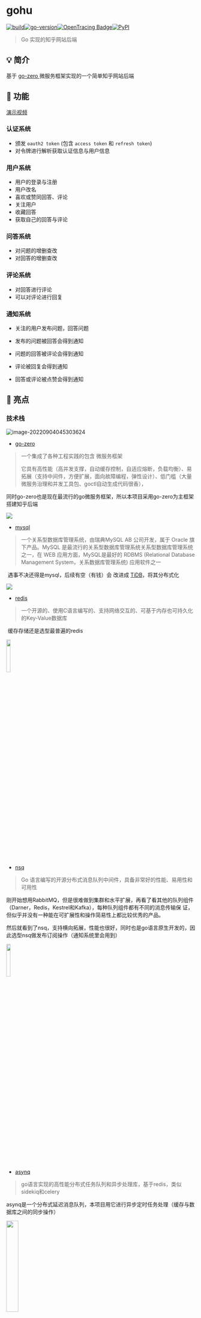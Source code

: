 # gohu

[![build](https://img.shields.io/badge/build-1.01-brightgreen)](https://github.com/StellarisW/StellarisW)[![go-version](https://img.shields.io/badge/go-~%3D1.8-30dff3?logo=go)](https://github.com/StellarisW/StellarisW)[![OpenTracing Badge](https://img.shields.io/badge/OpenTracing-enabled-blue.svg)](http://opentracing.io)[![PyPI](https://img.shields.io/badge/License-BSD_2--Clause-green.svg)](https://github.com/emirpasic/gods/blob/master/LICENSE)

> Go 实现的知乎网站后端

## 💡  简介

基于 [go-zero ](https://github.com/zeromicro/go-zero)微服务框架实现的一个简单知乎网站后端

## 🚀 功能

[演示视频](https://typora.stellaris.wang/gohu-show-video.mp4)

### 认证系统

- 颁发 `oauth2 token`  (包含 `access token` 和 `refresh token`)
- 对令牌进行解析获取认证信息与用户信息

### 用户系统

- 用户的登录与注册
- 用户改名
- 喜欢或赞同回答、评论
- 关注用户
- 收藏回答
- 获取自己的回答与评论

### 问答系统

- 对问题的增删查改
- 对回答的增删查改

### 评论系统

- 对回答进行评论
- 可以对评论进行回复

### 通知系统

- 关注的用户发布问题，回答问题

- 发布的问题被回答会得到通知
- 问题的回答被评论会得到通知
- 评论被回复会得到通知
- 回答或评论被点赞会得到通知

## 🌟 亮点

### 技术栈

![image-20220904045303624](./manifest/image/go-zero.png)

- [go-zero](https://go-zero.dev/)

> 一个集成了各种工程实践的包含 微服务框架
>
> 它具有高性能（高并发支撑，自动缓存控制，自适应熔断，负载均衡）、易拓展（支持中间件，方便扩展，面向故障编程，弹性设计）、低门槛（大量微服务治理和并发工具包、goctl自动生成代码很香），

​     同时go-zero也是现在最流行的go微服务框架，所以本项目采用go-zero为主框架搭建知乎后端

![](./manifest/image/mysql.svg)

- [mysql](https://www.mysql.com/)

> 一个关系型数据库管理系统，由瑞典MySQL AB 公司开发，属于 Oracle 旗下产品。MySQL 是最流行的关系型数据库管理系统关系型数据库管理系统之一，在 WEB 应用方面，MySQL是最好的 RDBMS (Relational Database Management System，关系数据库管理系统) 应用软件之一

​    遇事不决还得是mysql，后续有空（有钱）会	改进成 [TiDB](https://pingcap.com/zh/case/)，将其分布式化

![](./manifest/image/redis.svg)

- [redis](https://redis.io/)

> 一个开源的、使用C语言编写的、支持网络交互的、可基于内存也可持久化的Key-Value数据库

​    缓存存储还是选型最普遍的redis

<img src="./manifest/image/nsq.png" width="15%">

- [nsq](https://nsq.io/)

>  Go 语言编写的开源分布式消息队列中间件，具备非常好的性能、易用性和可用性

​    刚开始想用RabbitMQ，但是很难做到集群和水平扩展，再看了看其他的队列组件（Darner，Redis，Kestrel和Kafka），每种队列组件都有不同的消息传输保     	证，但似乎并没有一种能在可扩展性和操作简易性上都比较优秀的产品。

​    然后就看到了nsq，支持横向拓展，性能也很好，同时也是go语言原生开发的，因此选型nsq做发布订阅操作（通知系统里会用到）

<img src="./manifest/image/asynq.png" width="15%">

- [asynq](https://github.com/hibiken/asynq)

> go语言实现的高性能分布式任务队列和异步处理库，基于redis，类似sidekiq和celery

​	asynq是一个分布式延迟消息队列，本项目用它进行异步定时任务处理（缓存与数据库之间的同步操作）

<img src="./manifest/image/consul.svg" width="25%">

- [consul](https://www.consul.io/)

> 一套开源的分布式服务发现和配置管理系统，由HasiCorp公司用go语言开发的。提供了微服务系统中服务助理、配置中心、控制总线等功能

​	在consul和etcd之间比较，consul的服务发现很方便，也有健康检查，多数据中心等功能，同时也是go云原生项目，因此选型consul

<img src="./manifest/image/jaeger.svg" width="15%">

- [jaeger](https://www.jaegertracing.io/)

> 由Uber开源的分布式追踪系统

​	go-zero框架集成了对jaeger的支持，因此使用jaeger做追踪系统

<img src="./manifest/image/apollo.svg" width="10%">

- [apollo](https://www.apolloconfig.com/)

> 一款可靠的分布式配置管理中心，诞生于携程框架研发部，能够集中化管理应用不同环境、不同集群的配置，配置修改后能够实时推送到应用端，并且具备规范的权限、流程治理等特性，适用于微服务配置管理场景

​	使用apollo做配置管理系统，可以有效的在认证系统，用户系统，问答系统等等不同的环境下进行配置的管理

<img src="./manifest/image/traefik-logo.png" width="20%">

- [traefik](https://www.jaegertracing.io/)

> 一个为了让部署微服务更加便捷而诞生的现代HTTP反向代理、负载均衡工具

​	本项目写的微服务很多，用nginx难管理，也比较懒得写配置文件，所以用traefik，虽然性能没nginx好，但是对微服务的反向代理和负载均衡的支持很便捷，

​	同时使用traefik中的http中间件，oauth proxy也很方便

<img src="./manifest/image/docker.svg" width="15%">

- [docker](https://www.docker.com/)

> Google 公司推出的 Go 语言 进行开发实现，基于 Linux 内核的 cgroup，namespace，以及 AUFS 类的 Union FS 等技术的一个容器服务

​	容器用docker-compose部署

<img src="./manifest/image/drone.svg" width="20%">

- [drone](https://www.drone.io/)

> 一款基于go编写的容器技术持续集成工具，可以直接使用YAML配置文件即可完成自动化构建、测试、部署任务

​	结合gogs仓库，来对项目进行CI/CD持续集成，部署更方便了

### 后端

#### 认证系统

- 颁发令牌

> 对向OAuth2服务器发送请求颁发令牌的客户端进行鉴权, 鉴权成功后 颁发token
>
> 提高了令牌的安全性, 同时也可以根据客户端信息自定义 Oauth2 token

<!--app/service/oauth/model/token_granter.go-->

```go
clientId, clientSecret, userId, ok := parseBasicAuth(auth)
if !ok || clientSecret != tokenGranter.ClientDetails[clientId].ClientSecret {
   return nil, ErrInvalidAuthorizationRequest
}
```

解析认证头，判断 `clientId` 和 `clientSecret` 是否在存储库中

鉴权成功后向用户颁发 token

- 令牌存储

> token存储在redis中, 自动实现令牌的过期功能
>
> 加快用户的鉴权操作

![](./manifest/image/jwt-store.png)

<!--app/service/oauth/rpc/token/store/internal/logic/storetokenlogic.go-->

```go
l.svcCtx.Rdb.Set(l.ctx,
   model.JwtToken+"_"+strconv.FormatInt(in.UserId, 10),
   accessTokenString,
   time.Unix(in.AccessToken.RefreshToken.ExpiresAt, 0).Sub(time.Now()))
```

- 令牌刷新

> access token的过期时间为1天，refresh token的过期时间为7天，当access token过期后，服务器会自动使用一次性的refresh token 对access token进行刷新操作，获取新的access token。
>
> 这样会有效降低因 access token 泄露而带来的风险。

- 令牌传递

> 使用Cookie进行在用户与服务器之间的Oauth2 token传递，同时对cookie进行SHA256加盐，保证了cookie与token的安全性
>
> 在认证中间件中(app/common/middware/authMiddleware.go)对cookie进行哈希校验，防止用户篡改，校验通过后解析cookie自动获取token的元信息

<!--app/common/middleware/authMiddleware.go-->

```go
res, err := req.NewRequest().SetFormData(map[string]string{"oauth2_token": accessToken, "token_type": model.AccessToken}).
   Post("https://" + m.Domain + "/api/oauth/token/check")
if err != nil {
   logx.Errorf("%v", err)
   return
}
if res.StatusCode != http.StatusOK {
   logx.Errorf("%v", res)
   return
}
j := gjson.Parse(res.String())
ok = j.Get("ok").Bool()
if !ok {
   //不ok则认证失败，包括刷新令牌
   //认证的时候若认证令牌过期，则刷新令牌
   msg := j.Get("msg").String()
   // 认证令牌过期,用刷新令牌刷新
   if msg == "accessToken is expired" {
      ok = cookieWriter.Get("refresh-token", &refreshToken)
      if accessToken == "" || !ok {
         response.ResultWithData(w, http.StatusForbidden, "illegal access", map[string]interface{}{"reload": true})
         return
      }
      res, err = req.NewRequest().SetPathParam("refresh-token", refreshToken).
         Post("https://" + m.Domain + "/api/oauth/token/refresh")
      if err != nil {
         logx.Errorf("%v", err)
         return
      }
      if res.StatusCode != http.StatusOK {
         return
      }
      j = gjson.Parse(res.String())
      accessToken = j.Get("data.access_token.token_value").String()
      refreshToken = j.Get("data.access_token.refresh_token.token_value").String()
      cookieWriter.Set("x-token", accessToken)
      cookieWriter.Set("refresh-token", refreshToken)
   }
}
```

#### 用户系统

- 登录与注册

> 用户注册或首次登录得到令牌，可以在令牌有效期内实现自动登录操作，
>
> 在用户注册或登录后设置注册/登录缓存，同时特别针对登录设置了空缓存，防止大量无效请求造成缓存穿透

<!--app/service/user/rpc/crud/internal/logic/registerlogic.go-->

```go
ok, err := l.svcCtx.Rdb.SIsMember(l.ctx,
   "user_register_set",
   in.Username).Result()
```

<!--app/service/user/rpc/crud/internal/logic/loginlogic.go-->

```go
	// 在数据库中查找用户
	userSubjectModel := l.svcCtx.UserModel.UserSubject
	userSubject, err := userSubjectModel.WithContext(l.ctx).Where(userSubjectModel.Username.Eq(in.Username)).First()
	switch err {
	case nil:
	case gorm.ErrRecordNotFound:
		// 设置空缓存,防止大量非法请求造成缓存穿透
		err = l.svcCtx.Rdb.Set(l.ctx,
			fmt.Sprintf("user_login_%s", in.Username),
			fmt.Sprintf("%d:%d", 0, 0),
			time.Second*86400).Err()
		if err != nil {
			logger.Errorf("update [user_login] cache failed, err: %v", err)
		}
		res = &pb.LoginRes{
			Code: http.StatusNotFound,
			Msg:  "uid not exist",
			Ok:   false,
		}
		logger.Debugf("send message: %v", res.String())
		return res, nil
	default:
		{
			logger.Errorf("query [user_subject] in mysql failed, err: %v", err)
			res = &pb.LoginRes{
				Code: http.StatusInternalServerError,
				Msg:  "internal err",
				Ok:   false,
			}
			logger.Debugf("send message: %v", res.String())
			return res, err
		}
	}
	
	...
	
		err = l.svcCtx.Rdb.Set(l.ctx,
		fmt.Sprintf("user_login_%s", in.Username),
		fmt.Sprintf("%d:%s", userSubject.ID, userSubject.Password),
		time.Second*86400).Err()
	if err != nil {
		logger.Errorf("set [user_login] cache failed, err: %v", err)
	}
```

- IP 归属地

> 对用户登录的IP进行解析（具体看我 [ip-parse](https://github.com/StellarisW/ip-parse) 仓库），在回答内容，评论内容中设置用户IP归属地

<!--app/utils/net/ip/ip.go-->

```go
func GetIpLocFromApi(ip string) (loc string) {
   var err error
   if domain == "" {
      domain, err = apollo.GetMainDomain()
      if err != nil {
         return "未知"
      }
   }
   apiAddr := "http://ip." + domain + "/api/parse?ip=" + ip
   res, err := req.NewRequest().Get(apiAddr)
   j := gjson.Parse(res.String())
   if j.Get("ok").Bool() == false {
      return "未知"
   }
   locStr := j.Get("location").String()
   output := strings.Split(locStr, "|")
   if output[0] != "中国" {
      return output[0]
   }
   strings.Trim(output[2], "省")
   return output[2]
}
```

- 用户信息缓存

> 对`user-subject`,`user-collect`表进行缓存，针对高频更新的字段(如 `user-subject` 中的 `follower` ， `user-collect` 中的赞同操作)进行定时更新数据库的操作

<!--app/service/mq/asynq/processor/internal/logic/user/task.go-->

```go
func (l *ScheduleUpdateUserSubjectRecordHandler) ProcessTask(ctx context.Context, _ *asynq.Task) (err error) {
    // 获取缓存中需要更新用户 follower 字段的用户id
   members, err := l.Rdb.SMembers(ctx,
      "user_follower_cnt_set").Result()
   if err != nil {
      return fmt.Errorf("get [user_follower] member failed, err: %v", err)
   }
   l.Rdb.Del(ctx,
      fmt.Sprintf("user_follower_cnt_set"))

   userSubjectModel := l.UserModel.UserSubject
   for _, member := range members {
       // 获取缓存中 follower 的数量
      followerCount, err := l.Rdb.Get(ctx,
         fmt.Sprintf("user_follower_cnt_%s", member)).Int()
      if err != nil {
         return fmt.Errorf("get [user_follower] cnt failed, err: %v", err)
      }

      err = l.Rdb.Del(ctx,
         fmt.Sprintf("user_follower_cnt_%s", member)).Err()
      if err != nil {
         return fmt.Errorf("del [user_follower] cnt failed, err: %v", err)
      }
	
       // 更新数据库
      userSubject, err := userSubjectModel.WithContext(ctx).
         Select(userSubjectModel.ID, userSubjectModel.Follower).
         Where(userSubjectModel.ID.Eq(cast.ToInt64(member))).
         First()
      if err != nil {
         return fmt.Errorf("get [user_subject] record failed, err: %v", err)
      }

      _, err = userSubjectModel.WithContext(ctx).
         Select(userSubjectModel.ID, userSubjectModel.Follower).
         Where(userSubjectModel.ID.Eq(cast.ToInt64(member))).
         Update(userSubjectModel.Follower, int(userSubject.Follower)+followerCount)
      if err != nil {
         return fmt.Errorf("update [user_subject] record failed, err: %v", err)
      }
   }

   return nil
}
```

#### 问答系统

- 问题与回答信息缓存

> 也是和上面一样的逻辑，对表进行缓存，高频字段定时数据库同步

- 回答点赞

<!--app/service/user/rpc/crud/internal/logic/docollectionlogin.go-->

```go
// 通知用户
err = notificationMqProducer.PublishNotification(producer, notificationMqProducer.PublishNotificationMessage{
   MessageType: 2,
   Data: notificationMqProducer.ApproveAndLikeData{
      UserId:  in.UserId,
      Action:  1,
      ObjType: in.ObjType,
      ObjId:   in.ObjId,
   },
})
if err != nil {
   return fmt.Errorf("publish notificaion to nsq failed, %v", err)
}

// 更新缓存
err = svcCtx.Rdb.Incr(ctx,
   fmt.Sprintf("answer_index_approve_cnt_%d", in.ObjId)).Err()
if err != nil {
   return fmt.Errorf("incr [answer_index_approve_cnt] failed, %v", err)
}

err = svcCtx.Rdb.SAdd(ctx,
   "answer_index_approve_cnt_set",
   in.ObjId).Err()
if err != nil {
   return fmt.Errorf("update [answer_index_approve_cnt_set] failed, err: %v", err)
}
```

#### 评论系统

- 低耦合

> 将评论这个模块单独从回答中抽离出来，方便后续的功能需要评论模块的使用

- 信息全面

> 显示回复的用户id和被回复的用户id，回复的ip归属地等等

#### 通知系统

- 发布订阅

> 使用nsq对用户的各种操作(如关注，点赞等等)对操作的对象(被关注的人，被点赞回答的作者)进行通知

<!--app/service/mq/nsq/consumer/internal/listen/notification/handler.go-->

```go
func (m *PublishNotificationHandler) HandleMessage(nsqMsg *nsq.Message) (err error) {
   msg := &notificationMqProducer.PublishNotificationMessage{}
   err = json.Unmarshal(nsqMsg.Body, &msg)
   if err != nil {
      return fmt.Errorf("unmarshal msg failed, %v", err)
   }

   ctx := context.Background()
   switch msg.MessageType {
   case 1:
      // 关注我的
      data := &notificationMqProducer.FollowerData{}

      bytesData, err := json.Marshal(msg.Data)
      if err != nil {
         return fmt.Errorf("marshal msg data failed, %v", err)
      }

      err = json.Unmarshal(bytesData, &data)
      if err != nil {
         return fmt.Errorf("unmarshal msg data failed, %v", err)
      }

      userInfoRes, err := req.NewRequest().Get(
         fmt.Sprintf("https://%s/api/user/profile/%s", m.Domain, cast.ToString(data.FollowerId)))
      if err != nil {
         return fmt.Errorf("query user info failed, %v", err)
      }

      j := gjson.Parse(userInfoRes.String())
      if !j.Get("ok").Bool() {
         return fmt.Errorf("query user info failed, %v", j.Get("msg").String())
      }

      rpcRes, _ := m.NotificationCrudRpcClient.PublishNotification(ctx, &crud.PublishNotificationReq{
         UserId:      data.UserId,
         MessageType: 1,
         Title:       fmt.Sprintf("用户 %s 关注了你", j.Get("data.nickname").String()),
         Content:     "",                                                              // 空
         Url:         fmt.Sprintf("https://%s/profile/%d", m.Domain, data.FollowerId), // 用户主页
      })
      if !rpcRes.Ok {
         return fmt.Errorf("publish notification failed, %v", rpcRes.Msg)
      }
      
      ...
      
}
```

### 运维

#### 服务发现

> 通过go-zero框架的原生支持，来进行服务的发现与调用操作

![image-20220902154029133](./manifest/image/consul.png)

#### 链路追踪

> 通过go-zero框架的原生支持，进行对服务的链路追踪，方便debug

 ![image-20220902154140585](./manifest/image/jaeger.png)

#### 配置管理

> 在apollo平台上进行配置的更改操作，然后go后端读取apollo的配置文件后，缓存在本地，同时进行配置的热更新，
>
> 然后使用viper来进行配置文件的读取操作

![image-20220902153815361](./manifest/image/apollo.png)

#### 网关代理

> 使用traefik对微服务进行反向代理，同时自动生成CA证书，对全部的微服务进行tls认证

![image-20220902154403897](./manifest/image/traefik.png)

#### 项目部署

> 代码push到gogs仓库

![image-20220902154503351](./manifest/image/gogs.png)

> drone通过web钩子拷贝代码

![image-20220902154545273](./manifest/image/webhook.png)

> drone进行持续集成操作

![image-20220902154620156](./manifest/image/drone.png)

> docker-compose 并发构建镜像

`build.sh`

``` sh
#!/bin/bash

export PROJECT_NAME=$1

export THREAD=$2

docker_names=('oauth-api' 'oauth-rpc-token-enhancer' 'oauth-rpc-token-store' \
'user-api' 'user-rpc-crud' 'user-rpc-info' 'user-rpc-vip' 'notification-api' \
'notification-rpc-crud' 'notification-rpc-info' 'mq-asynq-scheduler' 'mq-asynq-processor' \
'mq-nsq-consumer' 'question-api' 'question-rpc-crud' 'question-rpc-info' \
'comment-api'  'comment-rpc-crud'  'comment-rpc-info')

function docker_build() {
  if [ "$1" -ef "" ]; then
    return 0
  fi

  array=$(echo "$1" | tr '-' '\n')
  path='./app/service'
  for var in $array
  do
    path="${path}""/""${var}"
  done
  docker build -t "$PROJECT_NAME""_""$1" "${path}"
  return 1
}

[ -e /tmp/fd1 ] || mkfifo /tmp/fd1
exec 3<>/tmp/fd1
rm -rf /tmp/fd1

for ((i=1;i<=THREAD;i++))
do
  echo >&3
done

cd /www/site/"$PROJECT_NAME" || exit

remain_build=${#docker_names[@]}

echo "start building images, remain: ""${remain_build}"

for docker_name in ${docker_names[*]}
do
  read -r -u3
{
  docker_build "${docker_name}"
  remain_build=$(expr "${remain_build}" - 1)
  echo "build ""${docker_name}"" complete, remain: ""${remain_build}"
  echo >&3
} &
done

wait

exec 3<&-
exec 3>&-
```

## 🗼架构设计

![clouddisk架构图](./manifest/image/architecture.jpg)

## 📂 存储设计

### 表设计

#### 用户系统

##### `user_subject`

##### 记录

![](./manifest/image/user_subject_record.png)

索引

![](./manifest/image/user_subject_record_index.png)

##### `user_collection`

记录

![](./manifest/image/user_collection_record.png)

索引

![](./manifest/image/user_collection_index.png)

外键

![](./manifest/image/user_collection_foreign_key.png)

#### 问答系统

##### `question_subject`

记录

![](./manifest/image/question_subject_record.png)

索引

![](./manifest/image/question_subject_index.png)



##### `question_content`

记录

![](./manifest/image/question_content_record.png)

外键

![](./manifest/image/question_content_foreign_key.png)



##### `answer_index`

记录

![](./manifest/image/answer_index_record.png)

索引

![](./manifest/image/answer_index_index.png)

外键

![](./manifest/image/answer_index_foreign_key.png)



##### `answer_content`

记录

![](./manifest/image/answer_content_record.png)

外键![](./manifest/image/answer_content_foreign_key.png)

#### 评论系统

##### `comment_subject`

记录

![](./manifest/image/comment_subject_record.png)

索引

![](./manifest/image/comment_subject_index.png)



##### `comment_index`

记录

![](./manifest/image/comment_index_record.png)

索引

![](./manifest/image/comment_index_index.png)

外键

![](./manifest/image/comment_index_foreign_key.png)



##### `comment_content`

记录

![](./manifest/image/comment_content_record.png)

外键

![](./manifest/image/comment_content_foreign_key.png)

#### 通知系统

##### `notification_subject`

记录

![](./manifest/image/notification_subject_record.png)

索引

![](./manifest/image/notification_subuject_index.png)

外键

![](./manifest/image/notification_subject_foreign_key.png)





##### `notification_content`

记录

![](./manifest/image/notification_content_record.png)



外键

![](./manifest/image/notification_content_foreign_key.png)



### 缓存设计

#### jwt 缓存

缓存 Oauth2 Token，利用 redis 特性自动实现令牌过期功能

![](./manifest/image/jwt_cache.png)

#### 表缓存

> 表记录的数据比较多，因此采用protobug进行序列化，而不是用json，
>
> 因为在protobuf的编解码性能远远高出JSON的性能。
>
> 同时占用空间也比json小很多，大大减少了缓存表的开销

下面是 `user_subject` 表的缓存样例

<!--app/service/mq/asynq/processor/internal/logic/user/task.go-->

```go
func (l *MsgCreateUserSubjectHandler) ProcessTask(ctx context.Context, task *asynq.Task) (err error) {
   var payload job.MsgCreateUserSubjectPayload
   if err = json.Unmarshal(task.Payload(), &payload); err != nil {
      return fmt.Errorf("unmarshal [MsgCreateUserSubjectPayload] failed, err: %v", err)
   }

   userSubjectId := l.IdGenerator.NewLong()

   userSubjectModel := l.UserModel.UserSubject

   now := time.Now()

   err = userSubjectModel.WithContext(ctx).
      Create(&model.UserSubject{
         ID:         userSubjectId,
         Username:   payload.Username,
         Password:   payload.Password,
         Nickname:   payload.Nickname,
         CreateTime: now,
         UpdateTime: now,
      })
   if err != nil {
      return fmt.Errorf("create [user_subject] record failed, err: %v", err)
   }

   userSubjectProto := &pb.UserSubject{
      Id:         userSubjectId,
      Username:   payload.Username,
      Password:   payload.Password,
      Nickname:   payload.Nickname,
      CreateTime: now.String(),
      UpdateTime: now.String(),
   }

   userSubjectBytes, err := proto.Marshal(userSubjectProto)
   if err != nil {
      return fmt.Errorf("marshal [userSubjectProto] into proto failed, err: %v", err)
   }

   err = l.Rdb.Set(ctx,
      fmt.Sprintf("user_subject_%d", userSubjectId),
      userSubjectBytes,
      time.Second*86400).Err()
   if err != nil {
      return fmt.Errorf("update [user_subject] cache failed, err: %v", err)
   }

   err = l.Rdb.Set(ctx,
      fmt.Sprintf("user_login_%d", userSubjectId),
      fmt.Sprintf("%d:%s", userSubjectId, payload.Password),
      time.Second*86400).Err()
   if err != nil {
      return fmt.Errorf("update [user_login] cache failed, err: %v", err)
   }

   return nil
}
```

key 格式： `[tableName]_[primaryId]`

例如 `user_subject` 的缓存

![](./manifest/image/user_subject_cache.png)

#### 注册缓存

使用集合存储已经注册的用户名（后续集合过大时，考虑随机删除集合中的用户名减小缓存压力）

key 名称：`user_register_set`

![](./manifest/image/user_register_set.png)

#### 登录缓存

使用 key 存储用户 id 与加盐后的密码

key 格式：`user_login_[username]`

![](./manifest/image/user_login_cache.png)

#### 收藏缓存

key 格式：`user_collect_set_[userId]_[collectType]_[objType]`

![](./manifest/image/user_collect_set.png)

#### 关注用户缓存

key 格式：`user_follwer_cnt_set` `user_follower_cnt_[userId]`

缓存关注用户的数量，然后根据这个数量数据库定时统一更新，大大减小数据库压力

key 格式：`user_follower_member_set_[userId]`

缓存用户下的关注者集合，方便发布通知

![](./manifest/image/user_follower_member_set.png)

#### 通知缓存

key 格式：`notification_[userId]_[notificationType]`

缓存用户通知下的一个 id 集合

#### 发布缓存

key 格式：`question_id_user_set_[userId]` `answer_id_user_set_[userId]` `comment_id_user_set_[userId]`

缓存用户发布对象的的 id 集合

## 📖 API文档

[接口文档](https://documenter.getpostman.com/view/22490304/VUxStm2d)

## ⚙ 项目结构

<details>
<summary>展开查看</summary>
<pre>
<code>
    ├── app ----------------------------- (项目文件)
        ├── common ---------------------- (全局通用目录)
        	├── config ------------------ (获取配置文件相关)
        	├── log --------------------- (日志配置)
        	├── middleware -------------- (中间件)
        	├── model ------------------- (全局模型)
        	├── mq ---------------------- (消息队列设置)
        ├── service --------------------- (微服务)
            ├── comment ----------------- (评论系统)
            ├── mq ---------------------- (消息队列服务)
            ├── notification ------------ (通知系统)
            ├── oauth ------------------- (认证系统)
            ├── question ---------------- (问答系统)
            ├── user -------------------- (用户系统)
    ├── manifest ------------------------ (交付清单)
    	├── deploy ---------------------- (部署配置文件)
    		├── docker ------------------ (docker配置文件)
    		├── kustomize --------------- (k8s配置文件)
        ├── sql ------------------------- (mysql初始化配置文件)
    ├── utils --------------------------- (工具包)              
    ├── .drone.yml ---------------------- (drone自动构建配置文件)
    ├── docker-compose.yaml ------------- (docker-compose配置文件)
</code>
</pre>
</details>


## 🛠 环境要求

- golang 版本 ~= 1.19
- mysql 版本 ~=5.7
- redis 版本 ~=5.0

## 📌 TODO

- [x] OAuth授权服务器
- [x] 用户登录/注册
- [x] 发布问题
- [x] 回答问题
- [x] 评论回答
- [x] 获取自己的所有问题、回答、评论
- [x] 删除或修改自己发布的问题、回答、评论
- [x] 赞同
- [x] 关注
- [x] 收藏
- [x] 通知
- [ ] 热榜
- [ ] 盐选会员
- [ ] 文章
